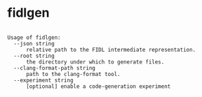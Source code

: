 # fidlgen

```none {: style="white-space: break-spaces;" .devsite-disable-click-to-copy}

Usage of fidlgen:
  --json string
      relative path to the FIDL intermediate representation.
  --root string
      the directory under which to generate files.
  --clang-format-path string
      path to the clang-format tool.
  --experiment string
      [optional] enable a code-generation experiment
```

